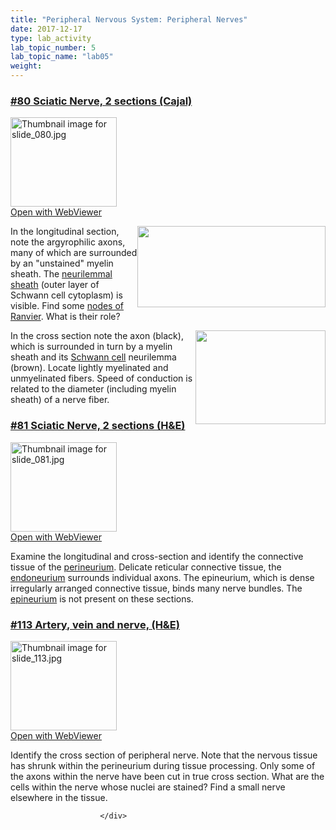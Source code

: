```yaml
---
title: "Peripheral Nervous System: Peripheral Nerves"
date: 2017-12-17
type: lab_activity
lab_topic_number: 5
lab_topic_name: "lab05"
weight: 
---
```

<div class="entrybody">
						<h3><u>#80 Sciatic Nerve, 2 sections (Cajal)</u></h3>

<div class="thumbnail"> <a href="http://virtualslides.cumc.columbia.edu/80.svs/view.apml?" target="_blank"><img alt="Thumbnail image for slide_080.jpg" src="http://histologylab.ccnmtl.columbia.edu/assets/images/slide_080-thumb-170x143-1584.jpg" width="170" height="143" class="mt-image-left"></a><br><a href="http://virtualslides.cumc.columbia.edu/80.svs/view.apml?" target="_blank">Open with WebViewer</a> </div>

<p><img src="http://histologylab.ccnmtl.columbia.edu/assets/images/80%20sciatic%20nerve%202.jpg" style="width:301px; height:130px; float:right;">In the longitudinal section, note the argyrophilic axons, many of which are surrounded by an "unstained" myelin sheath.  The <u>neurilemmal sheath</u> (outer layer of Schwann cell cytoplasm) is visible.  Find some <u>nodes of Ranvier</u>.  What is their role?  </p>

<p><img src="http://histologylab.ccnmtl.columbia.edu/assets/images/80%20sciatic%20nerve.jpg" style="width:208px; height:150px; float:right;">In the cross section note the axon (black), which is surrounded in turn by a myelin sheath and its <u>Schwann cell</u> neurilemma (brown).  Locate lightly myelinated and unmyelinated fibers. Speed of conduction is related to the diameter (including myelin sheath) of a nerve fiber.</p>

<h3><u>#81 Sciatic Nerve, 2 sections (H&amp;E)</u></h3>

<div class="thumbnail"> <a href="http://virtualslides.cumc.columbia.edu/81.svs/view.apml?" target="_blank"><img alt="Thumbnail image for slide_081.jpg" src="http://histologylab.ccnmtl.columbia.edu/assets/images/slide_081-thumb-170x143-1587.jpg" width="170" height="143" class="mt-image-left"></a><br><a href="http://virtualslides.cumc.columbia.edu/81.svs/view.apml?" target="_blank">Open with WebViewer</a> </div>

<p>Examine the longitudinal and cross-section and identify the connective tissue of the <u>perineurium</u>.  Delicate reticular connective tissue, the <u>endoneurium</u> surrounds individual axons.  The epineurium, which is dense irregularly arranged connective tissue, binds many nerve bundles.  The <u>epineurium</u> is not present on these sections.</p>


<h3><u>#113 Artery, vein and nerve, (H&amp;E)</u></h3>

<div class="thumbnail"> <a href="http://virtualslides.cumc.columbia.edu/113.svs/view.apml?" target="_blank"><img alt="Thumbnail image for slide_113.jpg" src="http://histologylab.ccnmtl.columbia.edu/assets/images/slide_113-thumb-170x143-1656.jpg" width="170" height="143" class="mt-image-left"></a><br><a href="http://virtualslides.cumc.columbia.edu/113.svs/view.apml?" target="_blank">Open with WebViewer</a> </div>

<p>Identify the cross section of peripheral nerve. Note that the nervous tissue has shrunk within the perineurium during tissue processing. Only some of the axons within the nerve have been cut in true cross section. What are the cells within the nerve whose nuclei are stained? Find a small nerve elsewhere in the tissue.  </p>
						
						
						</div>